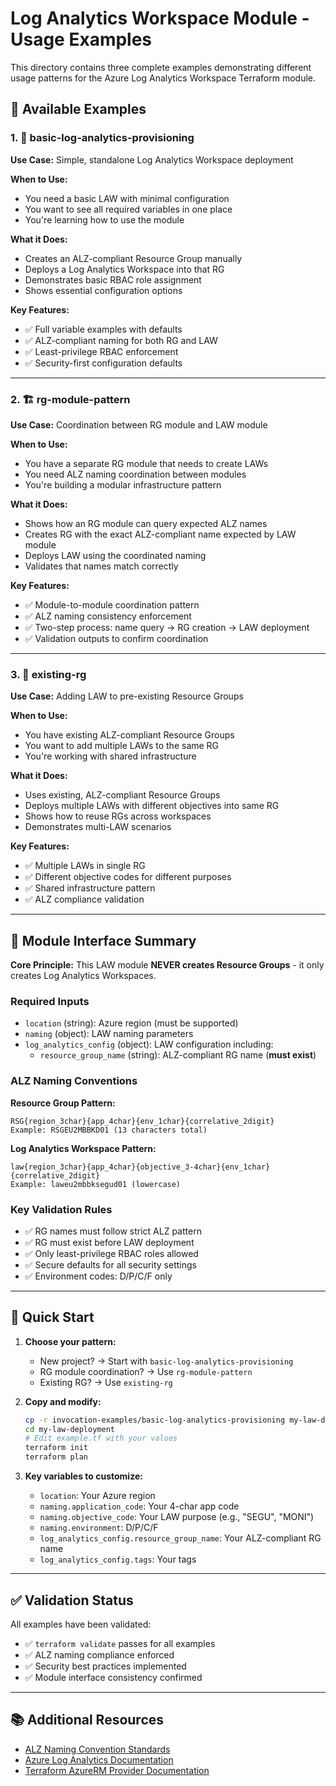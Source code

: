 # Log Analytics Workspace Module - Usage Examples

This directory contains three complete examples demonstrating different usage patterns for the Azure Log Analytics Workspace Terraform module.

## 📁 Available Examples

### 1. 🚀 **basic-log-analytics-provisioning**
**Use Case:** Simple, standalone Log Analytics Workspace deployment

**When to Use:**
- You need a basic LAW with minimal configuration
- You want to see all required variables in one place
- You're learning how to use the module

**What it Does:**
- Creates an ALZ-compliant Resource Group manually
- Deploys a Log Analytics Workspace into that RG
- Demonstrates basic RBAC role assignment
- Shows essential configuration options

**Key Features:**
- ✅ Full variable examples with defaults
- ✅ ALZ-compliant naming for both RG and LAW
- ✅ Least-privilege RBAC enforcement
- ✅ Security-first configuration defaults

---

### 2. 🏗️ **rg-module-pattern**
**Use Case:** Coordination between RG module and LAW module

**When to Use:**
- You have a separate RG module that needs to create LAWs
- You need ALZ naming coordination between modules
- You're building a modular infrastructure pattern

**What it Does:**
- Shows how an RG module can query expected ALZ names
- Creates RG with the exact ALZ-compliant name expected by LAW module
- Deploys LAW using the coordinated naming
- Validates that names match correctly

**Key Features:**
- ✅ Module-to-module coordination pattern
- ✅ ALZ naming consistency enforcement
- ✅ Two-step process: name query → RG creation → LAW deployment
- ✅ Validation outputs to confirm coordination

---

### 3. 🔄 **existing-rg**
**Use Case:** Adding LAW to pre-existing Resource Groups

**When to Use:**
- You have existing ALZ-compliant Resource Groups
- You want to add multiple LAWs to the same RG
- You're working with shared infrastructure

**What it Does:**
- Uses existing, ALZ-compliant Resource Groups
- Deploys multiple LAWs with different objectives into same RG
- Shows how to reuse RGs across workspaces
- Demonstrates multi-LAW scenarios

**Key Features:**
- ✅ Multiple LAWs in single RG
- ✅ Different objective codes for different purposes
- ✅ Shared infrastructure pattern
- ✅ ALZ compliance validation

---

## 🎯 **Module Interface Summary**

**Core Principle:** This LAW module **NEVER creates Resource Groups** - it only creates Log Analytics Workspaces.

### Required Inputs
- `location` (string): Azure region (must be supported)
- `naming` (object): LAW naming parameters
- `log_analytics_config` (object): LAW configuration including:
  - `resource_group_name` (string): ALZ-compliant RG name (**must exist**)

### ALZ Naming Conventions

**Resource Group Pattern:**
```
RSG{region_3char}{app_4char}{env_1char}{correlative_2digit}
Example: RSGEU2MBBKD01 (13 characters total)
```

**Log Analytics Workspace Pattern:**
```
law{region_3char}{app_4char}{objective_3-4char}{env_1char}{correlative_2digit}
Example: laweu2mbbksegud01 (lowercase)
```

### Key Validation Rules
- ✅ RG names must follow strict ALZ pattern
- ✅ RG must exist before LAW deployment
- ✅ Only least-privilege RBAC roles allowed
- ✅ Secure defaults for all security settings
- ✅ Environment codes: D/P/C/F only

---

## 🚀 **Quick Start**

1. **Choose your pattern:**
   - New project? → Start with `basic-log-analytics-provisioning`
   - RG module coordination? → Use `rg-module-pattern`
   - Existing RG? → Use `existing-rg`

2. **Copy and modify:**
   ```bash
   cp -r invocation-examples/basic-log-analytics-provisioning my-law-deployment
   cd my-law-deployment
   # Edit example.tf with your values
   terraform init
   terraform plan
   ```

3. **Key variables to customize:**
   - `location`: Your Azure region
   - `naming.application_code`: Your 4-char app code
   - `naming.objective_code`: Your LAW purpose (e.g., "SEGU", "MONI")
   - `naming.environment`: D/P/C/F
   - `log_analytics_config.resource_group_name`: Your ALZ-compliant RG name
   - `log_analytics_config.tags`: Your tags

---

## ✅ **Validation Status**

All examples have been validated:
- ✅ `terraform validate` passes for all examples
- ✅ ALZ naming compliance enforced
- ✅ Security best practices implemented
- ✅ Module interface consistency confirmed

---

## 📚 **Additional Resources**

- [ALZ Naming Convention Standards](https://github.com/landingzone-sandbox/wiki-landing-zone/wiki/ALZ-+-GEN-IA-Landing-Zone-(MS-English)-(M1)---Resource-Organization-Naming-Convention-Standards)
- [Azure Log Analytics Documentation](https://docs.microsoft.com/en-us/azure/azure-monitor/logs/)
- [Terraform AzureRM Provider Documentation](https://registry.terraform.io/providers/hashicorp/azurerm/latest/docs)
